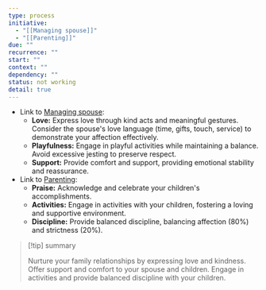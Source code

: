 ```yaml
---
type: process
initiative:
  - "[[Managing spouse]]"
  - "[[Parenting]]"
due: ""
recurrence: ""
start: ""
context: ""
dependency: ""
status: not working
detail: true
---
```


* Link to [Managing spouse](Initiatives/worship/Managing%20spouse.md):
	* **Love:** Express love through kind acts and meaningful gestures. Consider the spouse's love language (time, gifts, touch, service) to demonstrate your affection effectively.
	* **Playfulness:** Engage in playful activities while maintaining a balance. Avoid excessive jesting to preserve respect.
	* **Support:** Provide comfort and support, providing emotional stability and reassurance.
* Link to [Parenting](Initiatives/worship/Parenting.md):
	* **Praise:** Acknowledge and celebrate your children's accomplishments.
	* **Activities:** Engage in activities with your children, fostering a loving and supportive environment.
	* **Discipline:** Provide balanced discipline, balancing affection (80%) and strictness (20%).

> [!tip] summary
> 
> 
> Nurture your family relationships by expressing love and kindness. Offer support and comfort to your spouse and children. Engage in activities and provide balanced discipline with your children.
> 

